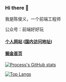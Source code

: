 ### Hi there 👋

我是陈俊义，一个前端工程师

公众号：前端好好玩

#### [个人网站](https://chen-junyi.github.io/article/) ([国内访问地址](https://junyi-chen.gitee.io/article/))
#### [掘金首页](https://juejin.cn/user/1011206427522078)

[![Process's GitHub stats](https://github-readme-stats.vercel.app/api?username=chen-junyi&show_icons=true&theme=radical)](https://github.com/anuraghazra/github-readme-stats)

[![Top Langs](https://github-readme-stats.vercel.app/api/top-langs/?username=chen-junyi&layout=compact)](https://github.com/anuraghazra/github-readme-stats)

